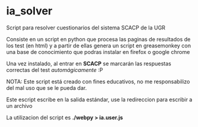 ia_solver
=========

Script para resolver cuestionarios del sistema SCACP de la UGR


Consiste en un script en python que procesa las paginas de resultados de los test (en html) y a partir de ellas genera un script en greasemonkey con una base de conocimiento que podras instalar en firefox  o google chrome

Una vez instalado, al entrar en __SCACP__ se marcarán las respuestas correctas del test *automágicamente* :P


NOTA: Este script está creado con fines educativos, no me responsabilizo del mal uso que se le pueda dar.

Este escript escribe en la salida estándar, use la redireccion para escribir a un archivo

La utilizacion del script es __./webpy > ia.user.js__
